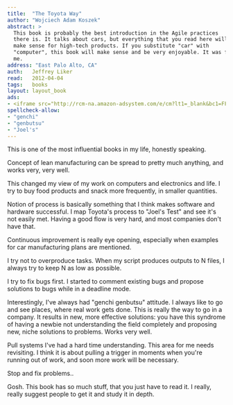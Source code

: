 ```yaml
---
title:	"The Toyota Way"
author: "Wojciech Adam Koszek"
abstract: >
  This book is probably the best introduction in the Agile practices
  there is. It talks about cars, but everything that you read here will
  make sense for high-tech products. If you substitute "car" with
  "computer", this book will make sense and be very enjoyable. It was for
  me.
address: "East Palo Alto, CA"
auth:	Jeffrey Liker
read:	2012-04-04
tags:	books
layout:	layout_book
ads:
- <iframe src="http://rcm-na.amazon-adsystem.com/e/cm?lt1=_blank&bc1=FFFFFF&IS2=1&npa=1&bg1=FFFFFF&fc1=000000&lc1=FF0000&t=wkoszek-20&o=1&p=8&l=as4&m=amazon&f=ifr&ref=ss_til&asins=0071392319" style="width:120px;height:240px;" scrolling="no" marginwidth="0" marginheight="0" frameborder="0"></iframe>
spellcheck-allow:
- "genchi"
- "genbutsu"
- "Joel's"
---
```


This is one of the most influential books in my life, honestly speaking.

Concept of lean manufacturing can be spread to pretty much anything, and
works very, very well.

This changed my view of my work on computers and electronics and life. I try
to buy food products and snack more frequently, in smaller quantities.

Notion of process is basically something that I think makes software and
hardware successful. I map Toyota's process to "Joel's Test" and see it's
not easily met. Having a good flow is very hard, and most companies don't
have that.

Continuous improvement is really eye opening, especially when examples for
car manufacturing plans are mentioned.

I try not to overproduce tasks. When my script produces outputs to N files,
I always try to keep N as low as possible.

I try to fix bugs first. I started to comment existing bugs and propose
solutions to bugs while in a deadline mode.

Interestingly, I've always had "genchi genbutsu" attitude. I always like to
go and see places, where real work gets done. This is really the way to go
in a company. It results in new, more effective solutions: you have this
syndrome of having a newbie not understanding the field completely and
proposing new, niche solutions to problems. Works very well.

Pull systems I've had a hard time understanding. This area for me needs
revisiting. I think it is about pulling a trigger in moments when you're
running out of work, and soon more work will be necessary.

Stop and fix problems..

Gosh. This book has so much stuff, that you just have to read it. I really,
really suggest people to get it and study it in depth.
